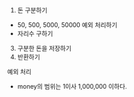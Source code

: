 1. 돈 구분하기 
* 50, 500, 5000, 50000 예외 처리하기
* 자리수 구하기 
3. 구분한 돈을 저장하기
4. 반환하기 

예외 처리
* money의 범위는 1이사 1,000,000 이하다.
